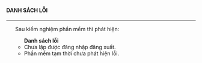 ﻿<h4>DANH SÁCH LỖI</h4>
<hr>
<ul>Sau kiểm nghiệm phần mềm thì phát hiện:<ul>
<strong>Danh sách lỗi</strong>
<li>Chưa lập được đăng nhập đăng xuất.</li>
<li>Phần mềm tạm thời chưa phát hiện lỗi.</li>
